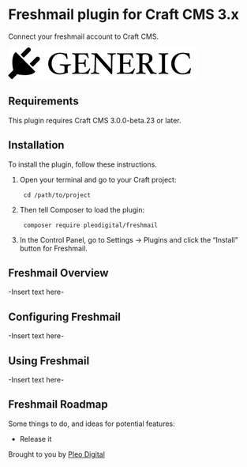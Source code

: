 # Freshmail plugin for Craft CMS 3.x

Connect your freshmail account to Craft CMS.

![Screenshot](resources/img/plugin-logo.png)

## Requirements

This plugin requires Craft CMS 3.0.0-beta.23 or later.

## Installation

To install the plugin, follow these instructions.

1. Open your terminal and go to your Craft project:

        cd /path/to/project

2. Then tell Composer to load the plugin:

        composer require pleodigital/freshmail

3. In the Control Panel, go to Settings → Plugins and click the “Install” button for Freshmail.

## Freshmail Overview

-Insert text here-

## Configuring Freshmail

-Insert text here-

## Using Freshmail

-Insert text here-

## Freshmail Roadmap

Some things to do, and ideas for potential features:

* Release it

Brought to you by [Pleo Digital](https://pleodigital.com/)
